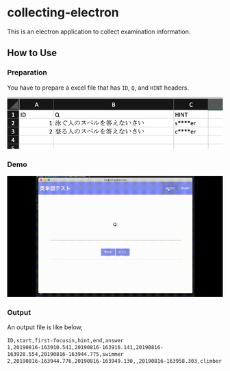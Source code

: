 # collecting-electron
This is an electron application to collect examination information.

## How to Use

### Preparation

You have to prepare a excel file that has `ID`, `Q`, and `HINT` headers.

![](./data/excel_sample.png)


### Demo

![](./data/demo.gif)

### Output

An output file is like below,

```
ID,start,first-focusin,hint,end,answer
1,20190816-163910.541,20190816-163916.141,20190816-163928.554,20190816-163944.775,swimmer
2,20190816-163944.776,20190816-163949.130,,20190816-163958.303,climber
```
